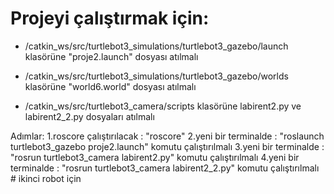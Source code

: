 # Projeyi çalıştırmak için:

- /catkin_ws/src/turtlebot3_simulations/turtlebot3_gazebo/launch 
klasörüne "proje2.launch" dosyası atılmalı

- /catkin_ws/src/turtlebot3_simulations/turtlebot3_gazebo/worlds
klasörüne "world6.world" dosyası atılmalı

- /catkin_ws/src/turtlebot3_camera/scripts
klasörüne labirent2.py ve labirent2_2.py dosyaları atılmalı

Adımlar:
1.roscore çalıştırılacak : "roscore"
2.yeni bir terminalde : "roslaunch turtlebot3_gazebo proje2.launch" komutu çalıştırılmalı
3.yeni bir terminalde : "rosrun turtlebot3_camera labirent2.py" komutu çalıştırılmalı
4.yeni bir terminalde : "rosrun turtlebot3_camera labirent2_2.py" komutu çalıştırılmalı # ikinci robot için




